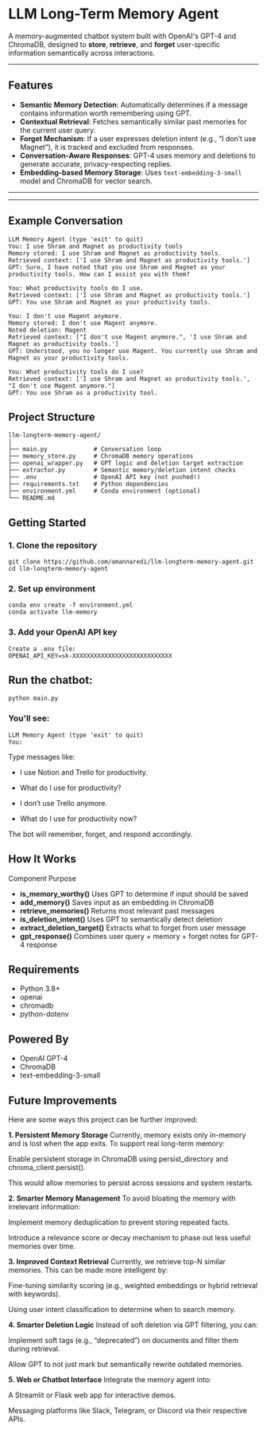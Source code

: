 # LLM Long-Term Memory Agent

A memory-augmented chatbot system built with OpenAI's GPT-4 and ChromaDB, designed to **store**, **retrieve**, and **forget** user-specific information semantically across interactions.

---

## Features

- **Semantic Memory Detection**: Automatically determines if a message contains information worth remembering using GPT.
- **Contextual Retrieval**: Fetches semantically similar past memories for the current user query.
- **Forget Mechanism**: If a user expresses deletion intent (e.g., “I don’t use Magnet”), it is tracked and excluded from responses.
- **Conversation-Aware Responses**: GPT-4 uses memory and deletions to generate accurate, privacy-respecting replies.
- **Embedding-based Memory Storage**: Uses `text-embedding-3-small` model and ChromaDB for vector search.

---

---

## Example Conversation

```
LLM Memory Agent (type 'exit' to quit)
You: I use Shram and Magnet as productivity tools
Memory stored: I use Shram and Magnet as productivity tools.
Retrieved context: ['I use Shram and Magnet as productivity tools.']
GPT: Sure, I have noted that you use Shram and Magnet as your productivity tools. How can I assist you with them?

You: What productivity tools do I use. 
Retrieved context: ['I use Shram and Magnet as productivity tools.']
GPT: You use Shram and Magnet as your productivity tools.

You: I don't use Magent anymore.
Memory stored: I don't use Magent anymore.
Noted deletion: Magent
Retrieved context: ["I don't use Magent anymore.", 'I use Shram and Magnet as productivity tools.']
GPT: Understood, you no longer use Magent. You currently use Shram and Magnet as your productivity tools.

You: What productivity tools do I use?
Retrieved context: ['I use Shram and Magnet as productivity tools.', "I don't use Magent anymore."]
GPT: You use Shram as a productivity tool.

```

## Project Structure
```
llm-longterm-memory-agent/
│
├── main.py             # Conversation loop
├── memory_store.py     # ChromaDB memory operations
├── openai_wrapper.py   # GPT logic and deletion target extraction
├── extractor.py        # Semantic memory/deletion intent checks
├── .env                # OpenAI API key (not pushed!)
├── requirements.txt    # Python dependencies
├── environment.yml     # Conda environment (optional)
└── README.md
```

## Getting Started

### 1. Clone the repository

```
git clone https://github.com/amannaredi/llm-longterm-memory-agent.git
cd llm-longterm-memory-agent
```
### 2. Set up environment
```
conda env create -f environment.yml
conda activate llm-memory
```
### 3. Add your OpenAI API key
```
Create a .env file:
OPENAI_API_KEY=sk-XXXXXXXXXXXXXXXXXXXXXXXXXXXX
```

## Run the chatbot:
```
python main.py
```
### You'll see:
```
LLM Memory Agent (type 'exit' to quit)
You:
```
Type messages like:

- I use Notion and Trello for productivity.

- What do I use for productivity?

- I don’t use Trello anymore.

- What do I use for productivity now?

The bot will remember, forget, and respond accordingly.

## How It Works
Component	Purpose
 - **is_memory_worthy()**	Uses GPT to determine if input should be saved
 - **add_memory()**	Saves input as an embedding in ChromaDB
 - **retrieve_memories()**	Returns most relevant past messages
 - **is_deletion_intent()**	Uses GPT to semantically detect deletion
 - **extract_deletion_target()**	Extracts what to forget from user message
 - **gpt_response()**	Combines user query + memory + forget notes for GPT-4 response

## Requirements
 - Python 3.8+
 - openai
 - chromadb
 - python-dotenv

## Powered By
 - OpenAI GPT-4
 - ChromaDB
 - text-embedding-3-small

## Future Improvements
Here are some ways this project can be further improved:

**1. Persistent Memory Storage**
Currently, memory exists only in-memory and is lost when the app exits. To support real long-term memory:

Enable persistent storage in ChromaDB using persist_directory and chroma_client.persist().

This would allow memories to persist across sessions and system restarts.

**2. Smarter Memory Management**
To avoid bloating the memory with irrelevant information:

Implement memory deduplication to prevent storing repeated facts.

Introduce a relevance score or decay mechanism to phase out less useful memories over time.

**3. Improved Context Retrieval**
Currently, we retrieve top-N similar memories. This can be made more intelligent by:

Fine-tuning similarity scoring (e.g., weighted embeddings or hybrid retrieval with keywords).

Using user intent classification to determine when to search memory.

**4. Smarter Deletion Logic**
Instead of soft deletion via GPT filtering, you can:

Implement soft tags (e.g., “deprecated”) on documents and filter them during retrieval.

Allow GPT to not just mark but semantically rewrite outdated memories.

**5. Web or Chatbot Interface**
Integrate the memory agent into:

A Streamlit or Flask web app for interactive demos.

Messaging platforms like Slack, Telegram, or Discord via their respective APIs.

